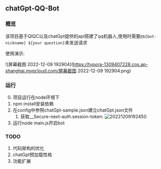 ## chatGpt-QQ-Bot

### 概览

该项目基于QIQC以及chatGpt提供的api搭建了qq机器人,使用时需要`@${bot-nickname} ${your question}`来发送请求

使用演示:

![屏幕截图 2022-12-09 192904](https://typora-1309407228.cos.ap-shanghai.myqcloud.com/屏幕截图 2022-12-09 192904.png)

### 运行

0. 项目运行在node环境下
1. npm install安装依赖
2. 在config中参照chatGpt-sample.json建立chatGpt.json文件
   1. 获取__Secure-next-auth.session-token:
      ![20221209192450](https://typora-1309407228.cos.ap-shanghai.myqcloud.com/20221209192450.png)
3. 运行node main.js开启bot

### TODO

1. 代码架构的优化
2. chatGpt预加载性格
3. 功能扩展